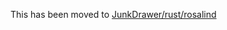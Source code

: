 This has been moved to [JunkDrawer/rust/rosalind](https://github.com/hoodlm/JunkDrawer/tree/main/rust/rosalind)
